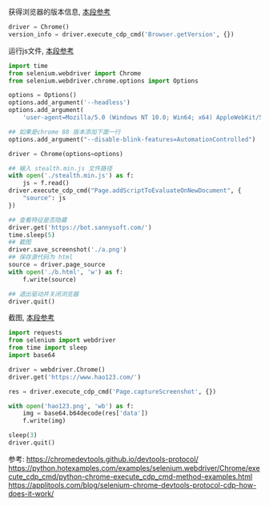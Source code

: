 

获得浏览器的版本信息, [本段参考](https://python.hotexamples.com/examples/selenium.webdriver/Chrome/execute_cdp_cmd/python-chrome-execute_cdp_cmd-method-examples.html)
```python
driver = Chrome()
version_info = driver.execute_cdp_cmd('Browser.getVersion', {})
```


运行js文件, [本段参考](https://www.gaoyuanqi.cn/python-selenium-execute_cdp_cmd/)

```python
import time
from selenium.webdriver import Chrome
from selenium.webdriver.chrome.options import Options

options = Options()
options.add_argument('--headless')
options.add_argument(
    'user-agent=Mozilla/5.0 (Windows NT 10.0; Win64; x64) AppleWebKit/537.36 (KHTML, like Gecko) Chrome/87.0.4280.88 Safari/537.36')

## 如果是chrome 88 版本添加下面一行
options.add_argument("--disable-blink-features=AutomationControlled")

driver = Chrome(options=options)

## 输入 stealth.min.js 文件路径
with open('./stealth.min.js') as f:
    js = f.read()
driver.execute_cdp_cmd("Page.addScriptToEvaluateOnNewDocument", {
    "source": js
})

## 查看特征是否隐藏
driver.get('https://bot.sannysoft.com/')
time.sleep(5)
## 截图
driver.save_screenshot('./a.png')
## 保存源代码为 html
source = driver.page_source
with open('./b.html', 'w') as f:
    f.write(source)

## 退出驱动并关闭浏览器
driver.quit()
```

截图, [本段参考](https://blog.51cto.com/hanzhichao/3211231)

```python
import requests
from selenium import webdriver
from time import sleep
import base64

driver = webdriver.Chrome()
driver.get('https://www.hao123.com/')

res = driver.execute_cdp_cmd('Page.captureScreenshot', {})

with open('hao123.png', 'wb') as f:
    img = base64.b64decode(res['data'])
    f.write(img)

sleep(3)
driver.quit()
```




参考:
https://chromedevtools.github.io/devtools-protocol/
https://python.hotexamples.com/examples/selenium.webdriver/Chrome/execute_cdp_cmd/python-chrome-execute_cdp_cmd-method-examples.html
https://applitools.com/blog/selenium-chrome-devtools-protocol-cdp-how-does-it-work/